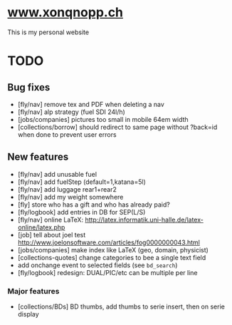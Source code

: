 # www.xonqnopp.ch

This is my personal website


# TODO

## Bug fixes

* [fly/nav] remove tex and PDF when deleting a nav
* [fly/nav] alp strategy (fuel SDI 24l/h)
* [jobs/companies] pictures too small in mobile 64em width
* [collections/borrow] should redirect to same page without ?back=id when done to prevent user errors


## New features

* [fly/nav] add unusable fuel
* [fly/nav] add fuelStep (default=1,katana=5l)
* [fly/nav] add luggage rear1+rear2
* [fly/nav] add my weight somewhere
* [fly] store who has a gift and who has already paid?
* [fly/logbook] add entries in DB for SEP(L/S)
* [fly/nav] online LaTeX: http://latex.informatik.uni-halle.de/latex-online/latex.php
* [job] tell about joel test http://www.joelonsoftware.com/articles/fog0000000043.html
* [jobs/companies] make index like LaTeX (geo, domain, physicist)
* [collections-quotes] change categories to bee a single text field
* add onchange event to selected fields (see `bd_search`)
* [fly/logbook] redesign: DUAL/PIC/etc can be multiple per line


### Major features

* [collections/BDs] BD thumbs, add thumbs to serie insert, then on serie display


